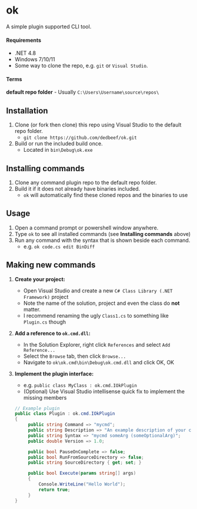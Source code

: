 # ok
A simple plugin supported CLI tool.

#### Requirements
- .NET 4.8
- Windows 7/10/11
- Some way to clone the repo, e.g. `git` or `Visual Studio`.

#### Terms
**default repo folder** - Usually `C:\Users\Username\source\repos\`

## Installation
1. Clone (or fork then clone) this repo using Visual Studio to the default repo folder.
   - `git clone https://github.com/dedbeef/ok.git`
2. Build or run the included build once.
   - Located in `bin\Debug\ok.exe`

## Installing commands
1. Clone any command plugin repo to the default repo folder.
2. Build it if it does not already have binaries included.
   - `ok` will automatically find these cloned repos and the binaries to use

## Usage
1. Open a command prompt or powershell window anywhere.
2. Type `ok` to see all installed commands (see **Installing commands** above)
3. Run any command with the syntax that is shown beside each command.
   - e.g. `ok code.cs edit BinDiff`

## Making new commands
1. **Create your project:**
   - Open Visual Studio and create a new `C# Class Library (.NET Framework)` project
   - Note the name of the solution, project and even the class do **not** matter.
   - I recommend renaming the ugly `Class1.cs` to something like `Plugin.cs` though
   
2. **Add a reference to `ok.cmd.dll`:**
   - In the Solution Explorer, right click `References` and select `Add Reference...`
   - Select the `Browse` tab, then click `Browse...`
   - Navigate to `ok\ok.cmd\bin\Debug\ok.cmd.dll` and click OK, OK
   
3. **Implement the plugin interface:**
   - e.g. `public class MyClass : ok.cmd.IOkPlugin`
   - (Optional) Use Visual Studio intellisense quick fix to implement the missing members
   ```cs
   // Example plugin
   public class Plugin : ok.cmd.IOkPlugin
   {
        public string Command => "mycmd";
        public string Description => "An example description of your command";
        public string Syntax => "mycmd someArg (someOptionalArg)";
        public double Version => 1.0;

        public bool PauseOnComplete => false;
        public bool RunFromSourceDirectory => false;
        public string SourceDirectory { get; set; }

        public bool Execute(params string[] args)
        {
            Console.WriteLine("Hello World");
            return true;
        }
   }
   ```
